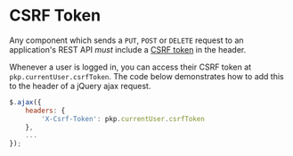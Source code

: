 # CSRF Token

Any component which sends a `PUT`, `POST` or `DELETE` request to an application's REST API _must_ include a [CSRF token](https://en.wikipedia.org/wiki/Cross-site_request_forgery) in the header.

Whenever a user is logged in, you can access their CSRF token at `pkp.currentUser.csrfToken`. The code below demonstrates how to add this to the header of a jQuery ajax request.

```js
$.ajax({
	headers: {
		'X-Csrf-Token': pkp.currentUser.csrfToken
	},
	...
});
```